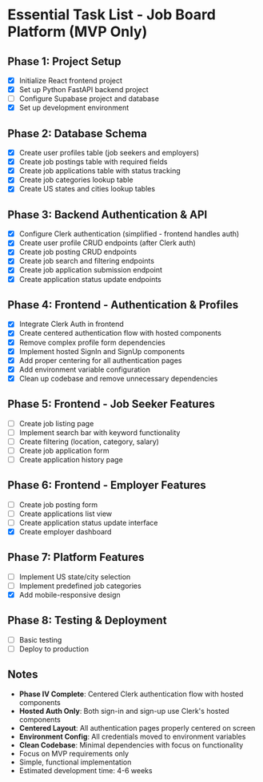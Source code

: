 # Essential Task List - Job Board Platform (MVP Only)

## Phase 1: Project Setup
- [x] Initialize React frontend project
- [x] Set up Python FastAPI backend project  
- [ ] Configure Supabase project and database
- [x] Set up development environment

## Phase 2: Database Schema
- [x] Create user profiles table (job seekers and employers)
- [x] Create job postings table with required fields
- [x] Create job applications table with status tracking
- [x] Create job categories lookup table
- [x] Create US states and cities lookup tables

## Phase 3: Backend Authentication & API
- [x] Configure Clerk authentication (simplified - frontend handles auth)
- [x] Create user profile CRUD endpoints (after Clerk auth)
- [x] Create job posting CRUD endpoints
- [x] Create job search and filtering endpoints
- [x] Create job application submission endpoint
- [x] Create application status update endpoints

## Phase 4: Frontend - Authentication & Profiles
- [x] Integrate Clerk Auth in frontend
- [x] Create centered authentication flow with hosted components
- [x] Remove complex profile form dependencies
- [x] Implement hosted SignIn and SignUp components
- [x] Add proper centering for all authentication pages
- [x] Add environment variable configuration
- [x] Clean up codebase and remove unnecessary dependencies

## Phase 5: Frontend - Job Seeker Features
- [ ] Create job listing page
- [ ] Implement search bar with keyword functionality
- [ ] Create filtering (location, category, salary)
- [ ] Create job application form
- [ ] Create application history page

## Phase 6: Frontend - Employer Features
- [ ] Create job posting form
- [ ] Create applications list view
- [ ] Create application status update interface
- [x] Create employer dashboard

## Phase 7: Platform Features
- [ ] Implement US state/city selection
- [ ] Implement predefined job categories
- [x] Add mobile-responsive design

## Phase 8: Testing & Deployment
- [ ] Basic testing
- [ ] Deploy to production

## Notes
- **Phase IV Complete**: Centered Clerk authentication flow with hosted components
- **Hosted Auth Only**: Both sign-in and sign-up use Clerk's hosted components
- **Centered Layout**: All authentication pages properly centered on screen
- **Environment Config**: All credentials moved to environment variables
- **Clean Codebase**: Minimal dependencies with focus on functionality
- Focus on MVP requirements only
- Simple, functional implementation
- Estimated development time: 4-6 weeks
